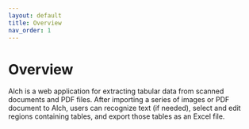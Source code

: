 ```yaml
---
layout: default
title: Overview
nav_order: 1
---
```


# Overview
Alch is a web application for extracting tabular data from scanned documents and PDF files.  After importing a series of images or PDF document to Alch, users can recognize text (if needed), select and edit regions containing tables, and export those tables as an Excel file.
